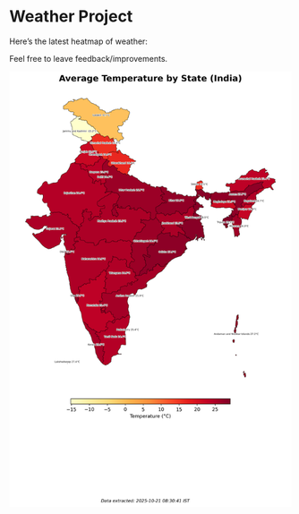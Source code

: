 # Weather Project

Here’s the latest heatmap of weather:

Feel free to leave feedback/improvements.

![India Heatmap](docs/assets/india_heatmap.png?v=F6F75B)
